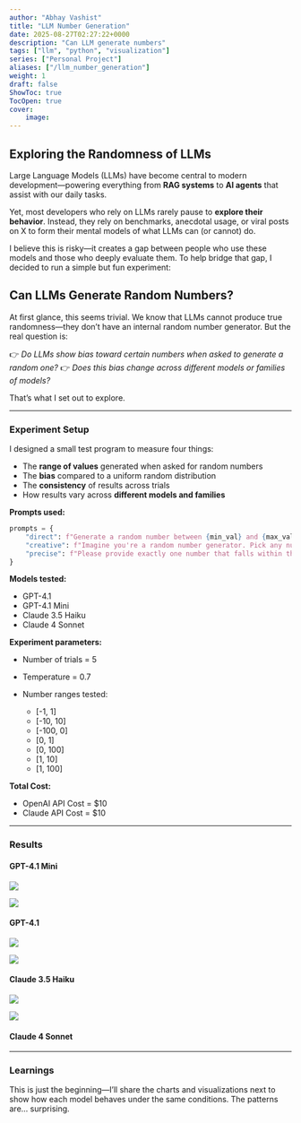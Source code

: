 ```yaml
---
author: "Abhay Vashist"
title: "LLM Number Generation"
date: 2025-08-27T02:27:22+0000
description: "Can LLM generate numbers"
tags: ["llm", "python", "visualization"]
series: ["Personal Project"]
aliases: ["/llm_number_generation"]
weight: 1
draft: false
ShowToc: true
TocOpen: true
cover:
    image: 
---
```


## Exploring the Randomness of LLMs

Large Language Models (LLMs) have become central to modern development—powering everything from **RAG systems** to **AI agents** that assist with our daily tasks.

Yet, most developers who rely on LLMs rarely pause to **explore their behavior**. Instead, they rely on benchmarks, anecdotal usage, or viral posts on X to form their mental models of what LLMs can (or cannot) do.

I believe this is risky—it creates a gap between people who use these models and those who deeply evaluate them. To help bridge that gap, I decided to run a simple but fun experiment:

## Can LLMs Generate Random Numbers?

At first glance, this seems trivial. We know that LLMs cannot produce true randomness—they don’t have an internal random number generator. But the real question is:

👉 *Do LLMs show bias toward certain numbers when asked to generate a random one?*
👉 *Does this bias change across different models or families of models?*

That’s what I set out to explore.

---

### Experiment Setup

I designed a small test program to measure four things:

* The **range of values** generated when asked for random numbers
* The **bias** compared to a uniform random distribution
* The **consistency** of results across trials
* How results vary across **different models and families**

**Prompts used:**

```python
prompts = {
    "direct": f"Generate a random number between {min_val} and {max_val}. Return only the number, no explanation.",
    "creative": f"Imagine you're a random number generator. Pick any number between {min_val} and {max_val}. Just return the number.",
    "precise": f"Please provide exactly one number that falls within the range [{min_val}, {max_val}]. Return only the numeric value.",
}
```

**Models tested:**

* GPT-4.1
* GPT-4.1 Mini
* Claude 3.5 Haiku
* Claude 4 Sonnet

**Experiment parameters:**

* Number of trials = 5
* Temperature = 0.7
* Number ranges tested:

  * \[-1, 1]
  * \[-10, 10]
  * \[-100, 0]
  * \[0, 1]
  * \[0, 100]
  * \[1, 10]
  * \[1, 100]


**Total Cost:**
- OpenAI API Cost = $10
- Claude API Cost = $10

---

### Results

#### GPT-4.1 Mini


![](https://raw.githubusercontent.com/Avashist1998/LLMExploration/refs/heads/main/plots/gpt-4.1-mini-200-samples-5-trials/analysis_results_gpt-4.1-mini_visualizations.png)


![](https://raw.githubusercontent.com/Avashist1998/LLMExploration/refs/heads/main/plots/gpt-4.1-mini-200-samples-5-trials/bias_analysis.png)


#### GPT-4.1

![](https://raw.githubusercontent.com/Avashist1998/LLMExploration/refs/heads/main/plots/gpt-4.1-200-samples-5-trials/analysis_results_gpt-4.1_visualizations.png)



![](https://raw.githubusercontent.com/Avashist1998/LLMExploration/refs/heads/main/plots/gpt-4.1-200-samples-5-trials/bias_analysis.png)

#### Claude 3.5 Haiku

![](https://raw.githubusercontent.com/Avashist1998/LLMExploration/refs/heads/main/plots/claude-3-5-haiku-200-sample-5-trials/analysis_results_claude-3-5-haiku-20241022_visualizations.png)

![](https://raw.githubusercontent.com/Avashist1998/LLMExploration/refs/heads/main/plots/claude-3-5-haiku-200-sample-5-trials/bias_analysis.png)

#### Claude 4 Sonnet

---


### Learnings

This is just the beginning—I’ll share the charts and visualizations next to show how each model behaves under the same conditions. The patterns are… surprising.

